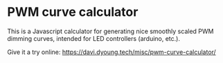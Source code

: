 # PWM curve calculator

This is a Javascript calculator for generating nice smoothly scaled PWM dimming curves, intended for LED controllers (arduino, etc.).

Give it a try online: https://davi.dyoung.tech/misc/pwm-curve-calculator/

